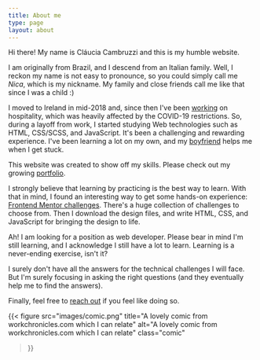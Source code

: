 ```yaml
---
title: About me
type: page
layout: about
---
```


Hi there! My name is Cláucia Cambruzzi and this is my humble website.

I am originally from Brazil, and I descend from an Italian family. Well, I reckon my name is not easy to pronounce, so you could simply call me _Nica_, which is my nickname. My family and close friends call me like that since I was a child :)

I moved to Ireland in mid-2018 and, since then I've been [working][cv] on hospitality, which was heavily affected by the COVID-19 restrictions. So, during a layoff from work, I started studying Web technologies such as HTML, CSS/SCSS, and JavaScript. It's been a challenging and rewarding experience. I've been learning a lot on my own, and my [boyfriend][cassiomolin] helps me when I get stuck.

This website was created to show off my skills. Please check out my growing [portfolio].

I strongly believe that learning by practicing is the best way to learn. With that in mind, I found an interesting way to get some hands-on experience: [Frontend Mentor challenges][frontend-mentor-challenges]. There's a huge collection of challenges to choose from. Then I download the design files, and write HTML, CSS, and JavaScript for bringing the design to life.

Ah! I am looking for a position as web developer. Please bear in mind I'm still learning, and I acknowledge I still have a lot to learn. Learning is a never-ending exercise, isn't it?

I surely don't have all the answers for the technical challenges I will face. But I'm surely focusing in asking the right questions (and they eventually help me to find the answers).

Finally, feel free to [reach out][contact] if you feel like doing so.

{{<
  figure src="images/comic.png"
  title="A lovely comic from workchronicles.com which I can relate"
  alt="A lovely comic from workchronicles.com which I can relate"
  class="comic"
>}}

[cv]: /cv/
[portfolio]: /portfolio/
[cassiomolin]: https://cassiomolin.com
[frontend-mentor-challenges]: https://www.frontendmentor.io/challenges
[contact]: /contact/